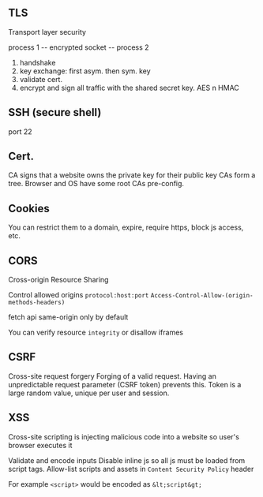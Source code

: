 ---
---
## TLS
Transport layer security

process 1 -- encrypted socket -- process 2

1. handshake
2. key exchange: first asym. then sym. key
3. validate cert.
4. encrypt and sign all traffic with the shared secret key. AES n HMAC

## SSH (secure shell)
port 22

## Cert.
CA signs that a website owns the private key for their public key
CAs form a tree. Browser and OS have some root CAs pre-config.

## Cookies
You can restrict them to a domain, expire, require https, block js access, etc.

## CORS
Cross-origin Resource Sharing

Control allowed origins `protocol:host:port`
`Access-Control-Allow-(origin-methods-headers)`

fetch api same-origin only by default

You can verify resource `integrity` or disallow iframes

## CSRF
Cross-site request forgery
Forging of a valid request.
Having an unpredictable request parameter (CSRF token) prevents this.
Token is a large random value, unique per user and session.

## XSS
Cross-site scripting is injecting malicious code into a website so user's browser executes it

Validate and encode inputs
Disable inline js so all js must be loaded from script tags.
Allow-list scripts and assets in `Content Security Policy` header

For example `<script>` would be encoded as `&lt;script&gt;`
